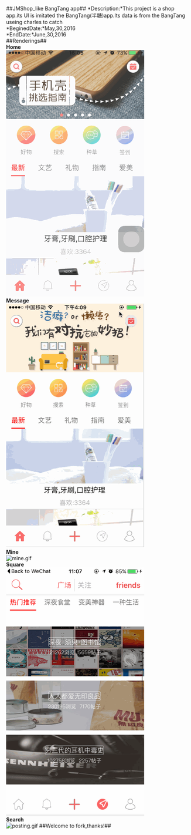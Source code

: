 ##JMShop_like BangTang app##
*Description:*This project is a shop app.its UI is imitated the BangTang(半糖)app.Its data is from the BangTang useing charles to catch	
*BeginedDate:*May,30,2016	
*EndDate:*June,30,2016  
##Renderings##  
**Home**  
![home.gif](https://github.com/Jimmy6464/JMShop_likeBangTang/blob/master/home.gif)  
**Message**  
![message.gif](https://github.com/Jimmy6464/JMShop_likeBangTang/blob/master/message.gif)  
**Mine**  
![mine.gif](https://github.com/Jimmy6464/JMShop_likeBangTang/blob/master/mine.gif)  
**Square**  
![square.gif](https://github.com/Jimmy6464/JMShop_likeBangTang/blob/master/square.gif)  
**Search**  
![posting.gif](https://github.com/Jimmy6464/JMShop_likeBangTang/blob/master/search.gif) 
##Welcome to fork,thanks!##

